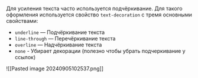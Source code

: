 Для усиления текста часто используется подчёркивание.
Для такого оформления используется свойство `text-decoration` с тремя основными свойствами:

- `underline` — Подчёркивание текста
- `line-through` — Перечёркивание текста
- `overline` — Надчёркивание текста
- `none` - Убирает декорации (полезно чтобы убрать подчеркивание у ссылок)

![[Pasted image 20240905102537.png]]

